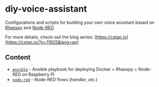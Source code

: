 # diy-voice-assistant

Configurations and scripts for building your own voice asisstant based on [Rhasspy](https://github.com/synesthesiam/rhasspy) and [Node-RED](https://nodered.org).

For more details, check-out the blog series: [https://cstan.io](https://cstan.io/?p=11925&lang=en)

## Content

- [`ansible`](ansible) - Ansible playbook for deploying Docker + Rhasspy + Node-RED on Raspberry Pi
- [`node-red`](node-red) - Node-RED flows (*handler, etc.*)
